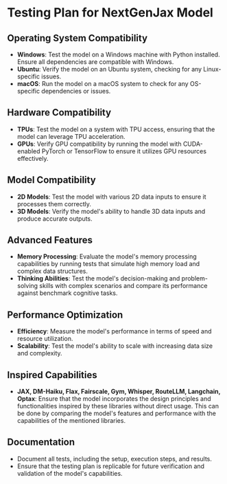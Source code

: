 # Testing Plan for NextGenJax Model

## Operating System Compatibility
- **Windows**: Test the model on a Windows machine with Python installed. Ensure all dependencies are compatible with Windows.
- **Ubuntu**: Verify the model on an Ubuntu system, checking for any Linux-specific issues.
- **macOS**: Run the model on a macOS system to check for any OS-specific dependencies or issues.

## Hardware Compatibility
- **TPUs**: Test the model on a system with TPU access, ensuring that the model can leverage TPU acceleration.
- **GPUs**: Verify GPU compatibility by running the model with CUDA-enabled PyTorch or TensorFlow to ensure it utilizes GPU resources effectively.

## Model Compatibility
- **2D Models**: Test the model with various 2D data inputs to ensure it processes them correctly.
- **3D Models**: Verify the model's ability to handle 3D data inputs and produce accurate outputs.

## Advanced Features
- **Memory Processing**: Evaluate the model's memory processing capabilities by running tests that simulate high memory load and complex data structures.
- **Thinking Abilities**: Test the model's decision-making and problem-solving skills with complex scenarios and compare its performance against benchmark cognitive tasks.

## Performance Optimization
- **Efficiency**: Measure the model's performance in terms of speed and resource utilization.
- **Scalability**: Test the model's ability to scale with increasing data size and complexity.

## Inspired Capabilities
- **JAX, DM-Haiku, Flax, Fairscale, Gym, Whisper, RouteLLM, Langchain, Optax**: Ensure that the model incorporates the design principles and functionalities inspired by these libraries without direct usage. This can be done by comparing the model's features and performance with the capabilities of the mentioned libraries.

## Documentation
- Document all tests, including the setup, execution steps, and results.
- Ensure that the testing plan is replicable for future verification and validation of the model's capabilities.
